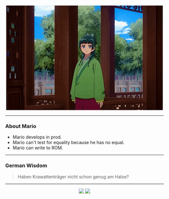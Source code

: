 <p align="center">
  <img src="assets/maomao.gif" />
</p>

---

### About Mario
- Mario develops in prod.
- Mario can't test for equality because he has no equal.
- Mario can write to ROM.

---

### German Wisdom
> Haben Krawattenträger nicht schon genug am Halse?

---

<p align="center">
  <a>
    <img height="180em" src="https://github-readme-stats-eight-theta.vercel.app/api?username=Torfkopp&show_icons=true&theme=dark&include_all_commits=true&count_private=true"/>
  </a>
  <a href="https://github.com/Torfkopp?tab=repositories">
    <img height="180em" src="https://github-readme-stats-eight-theta.vercel.app/api/top-langs/?username=torfkopp&layout=compact&theme=dark&langs_count=8&hide=java"/>
  </a>
</p>
